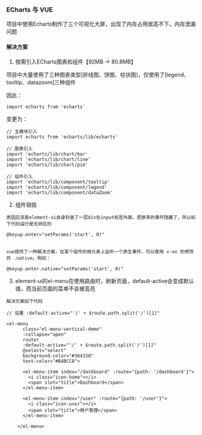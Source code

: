 ### ECharts 与 VUE
项目中使用Echarts制作了三个可视化大屏，出现了内存占用居高不下，内存泄漏问题

#### 解决方案
1. 按需引入ECharts图表和组件【92MB -> 80.8MB】

项目中大量使用了三种图表类型[折线图、饼图、柱状图]，仅使用了[legend、tooltip、datazoom]三种组件

因此：
```
import echarts from 'echarts'
```
变更为：
```
// 主模块引入
import echarts from 'echarts/lib/echarts'

// 图表引入
import 'echarts/lib/chart/bar'
import 'echarts/lib/chart/line'
import 'echarts/lib/chart/pie'

// 组件引入
import 'echarts/lib/component/tooltip'
import 'echarts/lib/component/legend'
import 'echarts/lib/component/dataZoom'
```

2. 组件销毁
```
原因应该是element-ui自身封装了一层div在input标签外面，把原来的事件隐藏了，所以如下代码运行是无响应的

@keyup.enter="setParams('start', 0)"


vue提供了一种解决方案，在某个组件的根元素上监听一个原生事件。可以使用 v-on 的修饰符 .native。例如：

@keyup.enter.native="setParams('start', 0)"
```

3. element-ui的el-menu在使用路由时，刷新页面，default-active会变成默认值，而当前页面的菜单不会被高亮
```
解决方案如下代码

// 设置 :default-active="'/' + $route.path.split('/')[1]"

<el-menu
      class="el-menu-vertical-demo"
      :collapse="open"
      router
      :default-active="'/' + $route.path.split('/')[1]"
      @select="select"
      background-color="#364150"
      text-color="#B4BCC8">

      <el-menu-item index="/dashboard" :route="{path: '/dashboard'}">
        <i class="icon-home"></i>
        <span slot="title">Dashboard</span>
      </el-menu-item>

      <el-menu-item index="/user" :route="{path: '/user'}">
        <i class="icon-user"></i>
        <span slot="title">用户管理</span>
      </el-menu-item>

    </el-menu>
```